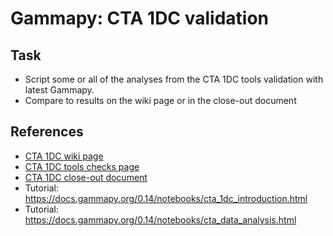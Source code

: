# Gammapy: CTA 1DC validation

## Task

- Script some or all of the analyses from the CTA 1DC tools validation with latest Gammapy.
- Compare to results on the wiki page or in the close-out document

## References

- [CTA 1DC wiki page](https://forge.in2p3.fr/projects/data-challenge-1-dc-1/wiki)
- [CTA 1DC tools checks page](https://forge.in2p3.fr/projects/data-challenge-1-dc-1/wiki/Current_capabilities_and_limitations_of_the_analysis_tools)
- [CTA 1DC close-out document](https://forge.in2p3.fr/attachments/download/63626/CTA_DC1_CloseOut.pdf)
- Tutorial: https://docs.gammapy.org/0.14/notebooks/cta_1dc_introduction.html
- Tutorial: https://docs.gammapy.org/0.14/notebooks/cta_data_analysis.html
